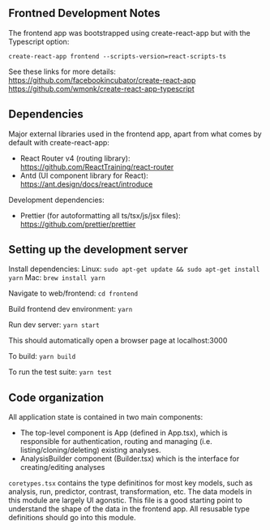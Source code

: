 ## Frontned Development Notes

The frontend app was bootstrapped using create-react-app but with the Typescript option:

`create-react-app frontend --scripts-version=react-scripts-ts`

See these links for more details:
https://github.com/facebookincubator/create-react-app
https://github.com/wmonk/create-react-app-typescript

## Dependencies

Major external libraries used in the frontend app, apart from what comes by default with create-react-app:

- React Router v4 (routing library): https://github.com/ReactTraining/react-router
- Antd (UI component library for React): https://ant.design/docs/react/introduce

Development dependencies:

- Prettier (for autoformatting all ts/tsx/js/jsx files): https://github.com/prettier/prettier

## Setting up the development server 

Install dependencies:
Linux: `sudo apt-get update && sudo apt-get install yarn`
Mac: `brew install yarn`

Navigate to web/frontend:
`cd frontend`

Build frontend dev environment:
`yarn`

Run dev server:
`yarn start`

This should automatically open a browser page at localhost:3000

To build:
`yarn build`

To run the test suite:
`yarn test`

## Code organization

All application state is contained in two main components:

- The top-level component is App (defined in App.tsx), which is responsible for authentication, routing and managing (i.e. listing/cloning/deleting) existing analyses.
- AnalysisBuilder component (Builder.tsx) which is the interface for creating/editing analyses

`coretypes.tsx` contains the type definitinos for most key models, such as analysis, run, predictor, contrast, transformation, etc. The data models in this module are largely UI agonstic. This file is a good starting point to understand the
 shape of the data in the frontend app. All resusable type definitions should go into this module.
